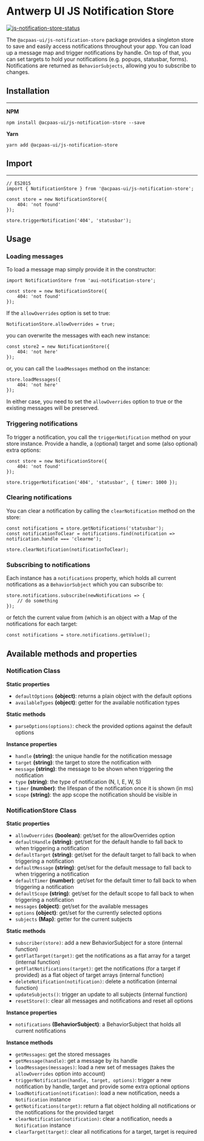 # Antwerp UI JS Notification Store

[![js-notification-store-status]][js-notification-store-package]

The `@acpaas-ui/js-notification-store` package provides a singleton store to save and easily access notifications throughout your app. You can load up a message map and trigger notifications by handle.
On top of that, you can set targets to hold your notifications (e.g. popups, statusbar, forms). Notifications are returned as `BehaviorSubjects`, allowing you to subscribe to changes.

## Installation
---

**NPM**
```
npm install @acpaas-ui/js-notification-store --save
```

**Yarn**
```
yarn add @acpaas-ui/js-notification-store
```

## Import
---

```
// ES2015
import { NotificationStore } from '@acpaas-ui/js-notification-store';

const store = new NotificationStore({
    404: 'not found'
});

store.triggerNotification('404', 'statusbar');
```

## Usage

### Loading messages

To load a message map simply provide it in the constructor:

```
import NotificationStore from 'aui-notification-store';

const store = new NotificationStore({
    404: 'not found'
});
```

If the `allowOverrides` option is set to true:
```
NotificationStore.allowOverrides = true;
```
you can overwrite the messages with each new instance:
```
const store2 = new NotificationStore({
    404: 'not here'
});
```
or, you can call the `loadMessages` method on the instance:
```
store.loadMessages({
    404: 'not here'
});
```

In either case, you need to set the `allowOverrides` option to true or the existing messages will be preserved.

### Triggering notifications

To trigger a notification, you call the `triggerNotification` method on your store instance. Provide a handle, a (optional) target and some (also optional) extra options:

```
const store = new NotificationStore({
    404: 'not found'
});

store.triggerNotification('404', 'statusbar', { timer: 1000 });
```

### Clearing notifications

You can clear a notification by calling the `clearNotification` method on the store:

```
const notifications = store.getNotifications('statusbar');
const notificationToClear = notifications.find(notification => notification.handle === 'clearme');

store.clearNotification(notificationToClear);
```

### Subscribing to notifications

Each instance has a `notifications` property, which holds all current notifications as a `BehaviorSubject` which you can subscribe to:

```
store.notifications.subscribe(newNotifications => {
    // do something
});
```
or fetch the current value from (which is an object with a Map of the notifications for each target:
```
const notifications = store.notifications.getValue();
```

## Available methods and properties
### Notification Class
**Static properties**
* `defaultOptions` **(object)**: returns a plain object with the default options
* `availableTypes` **(object)**: getter for the available notification types

**Static methods**
* `parseOptions(options)`: check the provided options against the default options

**Instance properties**
* `handle` **(string)**: the unique handle for the notification message
* `target` **(string)**: the target to store the notification with
* `message` **(string)**: the message to be shown when triggering the notification
* `type` **(string)**: the type of notification (N, I, E, W, S)
* `timer` **(number)**: the lifespan of the notification once it is shown (in ms)
* `scope` **(string)**: the app scope the notification should be visible in

### NotificationStore Class

**Static properties**
* `allowOverrides` **(boolean)**: get/set for the allowOverrides option
* `defaultHandle` **(string)**: get/set for the default handle to fall back to when triggering a notification
* `defaultTarget` **(string)**: get/set for the default target to fall back to when triggering a notification
* `defaultMessage` **(string)**: get/set for the default message to fall back to when triggering a notification
* `defaultTimer` **(number)**: get/set for the default timer to fall back to when triggering a notification
* `defaultScope` **(string)**: get/set for the default scope to fall back to when triggering a notification
* `messages` **(object)**: get/set for the available messages
* `options` **(object)**: get/set for the currently selected options
* `subjects` **(Map)**: getter for the current subjects

**Static methods**
* `subscriber(store)`: add a new BehaviorSubject for a store (internal function)
* `getFlatTarget(target)`: get the notifications as a flat array for a target (internal function)
* `getFlatNotifications(target)`: get the notifications (for a target if provided) as a flat object of target arrays (internal function)
* `deleteNotification(notification)`: delete a notification (internal function)
* `updateSubjects()`: trigger an update to all subjects (internal function)
* `resetStore()`: clear all messages and notifications and reset all options

**Instance properties**
* `notifications` **(BehaviorSubject)**: a BehaviorSubject that holds all current notifications

**Instance methods**
* `getMessages`: get the stored messages
* `getMessage(handle)`: get a message by its handle
* `loadMessages(messages)`: load a new set of messages (takes the `allowOverrides` option into account)
* `triggerNotification(handle, target, options)`: trigger a new notification by handle, target and provide some extra optional options
* `loadNotification(notification)`: load a new notification, needs a `Notification` instance
* `getNotifications(target)`: return a flat object holding all notifications or the notifications for the provided target
* `clearNotification(notification)`: clear a notification, needs a `Notification` instance
* `clearTarget(target)`: clear all notifications for a target, target is required


[js-notification-store-package]: https://www.npmjs.com/package/@acpaas-ui/js-notification-store
[js-notification-store-status]: https://img.shields.io/npm/v/@acpaas-ui/js-notification-store.svg